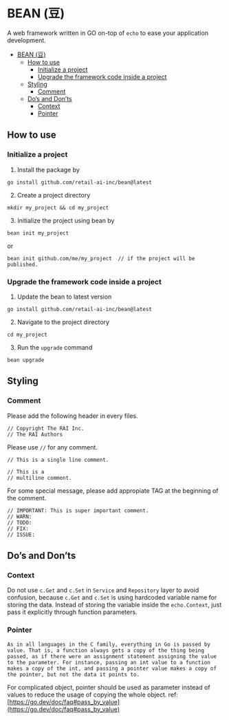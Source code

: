 <div id="top"></div>

# BEAN (豆)
A web framework written in GO on-top of `echo` to ease your application development.
- [BEAN (豆)](#bean-豆)
  - [How to use](#how-to-use)
    - [Initialize a project](#initialize-a-project)
    - [Upgrade the framework code inside a project](#upgrade-the-framework-code-inside-a-project)
  - [Styling](#styling)
    - [Comment](#comment)
  - [Do’s and Don’ts](#dos-and-donts)
    - [Context](#context)
    - [Pointer](#pointer)

## How to use
### Initialize a project
1. Install the package by
```
go install github.com/retail-ai-inc/bean@latest
```
2. Create a project directory
```
mkdir my_project && cd my_project
```
3. Initialize the project using bean by
```
bean init my_project
```
or
```
bean init github.com/me/my_project  // if the project will be published.
```
### Upgrade the framework code inside a project
1. Update the bean to latest version
```
go install github.com/retail-ai-inc/bean@latest
```
2. Navigate to the project directory
```
cd my_project
```
3. Run the `upgrade` command
```
bean upgrade
```

## Styling
### Comment
Please add the following header in every files.
```
// Copyright The RAI Inc.
// The RAI Authors
```
Please use `//` for any comment.
```
// This is a single line comment.

// This is a
// multiline comment.
```
For some special message, please add appropiate TAG at the beginning of the comment.
```
// IMPORTANT: This is super important comment.
// WARN:
// TODO:
// FIX:
// ISSUE:
```

## Do’s and Don’ts
### Context
Do not use `c.Get` and `c.Set` in `Service` and `Repository` layer to avoid confusion, because `c.Get` and `c.Set` is using hardcoded variable name for storing the data. Instead of storing the variable inside the `echo.Context`, just pass it explicitly through function parameters.

### Pointer
```
As in all languages in the C family, everything in Go is passed by value. That is, a function always gets a copy of the thing being passed, as if there were an assignment statement assigning the value to the parameter. For instance, passing an int value to a function makes a copy of the int, and passing a pointer value makes a copy of the pointer, but not the data it points to.
```
For complicated object, pointer should be used as parameter instead of values to reduce the usage of copying the whole object. ref: [https://go.dev/doc/faq#pass_by_value](https://go.dev/doc/faq#pass_by_value)